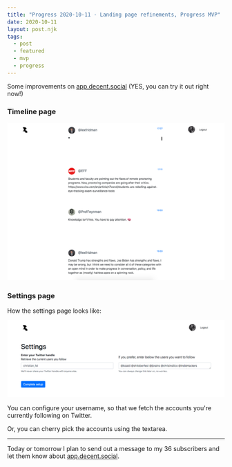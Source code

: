 ```yaml
---
title: "Progress 2020-10-11 - Landing page refinements, Progress MVP"
date: 2020-10-11
layout: post.njk
tags:
  - post
  - featured
  - mvp
  - progress
---
```


Some improvements on [app.decent.social](https://app.decent.social) (YES, you can try it out right now!)

### Timeline page

![decent-mvp](/img/blog/mvp-2020-10-11.png)

### Settings page

How the settings page looks like:

![decent-settings](/img/blog/settings-page-2020-10-11.png)

You can configure your username, so that we fetch the accounts you're currently following on Twitter.

Or, you can cherry pick the accounts using the textarea.

---

Today or tomorrow I plan to send out a message to my 36 subscribers and let them know about [app.decent.social](https://app.decent.social).
